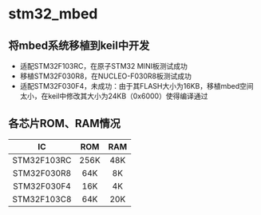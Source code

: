 # stm32_mbed
## 将mbed系统移植到keil中开发
- 适配STM32F103RC，在原子STM32 MINI板测试成功
- 移植STM32F030R8，在NUCLEO-F030R8板测试成功
- 适配STM32F030F4，未成功：由于其FLASH大小为16KB，移植mbed空间太小，在keil中修改其大小为24KB（0x6000）使得编译通过

## 各芯片ROM、RAM情况
IC | ROM | RAM
:------:|:------:|:------:|
STM32F103RC | 256K | 48K |
STM32F030R8 | 64K | 8K |
STM32F030F4 | 16K | 4K |
STM32F103C8 | 64K | 20K |

